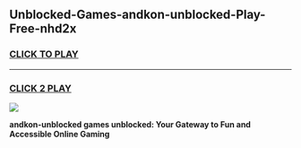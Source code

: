 
## Unblocked-Games-andkon-unblocked-Play-Free-nhd2x
<h3>
<a href="https://premium76.site?title=andkon-unblocked&ref=23A">CLICK TO PLAY</a></h3>
<hr>

<h3>
<a href="https://premium76.site?title=andkon-unblocked&ref=23A">CLICK 2 PLAY</a>
  
</h3>

<a href="https://premium76.site?title=andkon-unblocked&ref=23A"><img src="https://clearcache.store/games.png"></a>


**andkon-unblocked games unblocked: Your Gateway to Fun and Accessible Online Gaming**
